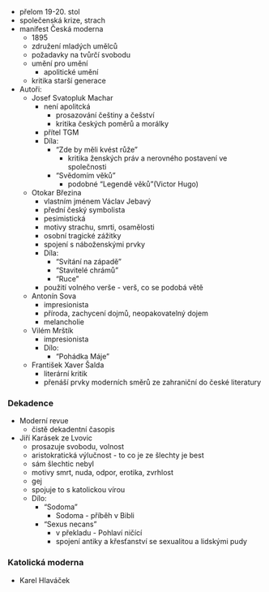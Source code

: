 -   přelom 19-20. stol
-   společenská krize, strach
-   manifest Česká moderna
    -   1895
    -   združení mladých umělců
    -   požadavky na tvůrčí svobodu
    -   umění pro umění
        -   apolitické umění
    -   kritika starší generace
-   Autoři:
    -   Josef Svatopluk Machar
        -   není apolitcká
            -   prosazování češtiny a češství
            -   kritika českých poměrů a morálky
        -   přítel TGM
        -   Díla:
            -   “Zde by měli kvést růže”
                -   kritika ženských práv a nerovného postavení ve společnosti
            -   “Svědomím věků”
                -   podobné “Legendě věků”(Victor Hugo)
    -   Otokar Březina
        -   vlastním jménem Václav Jebavý
        -   přední český symbolista
        -   pesimistická
        -   motivy strachu, smrti, osamělosti
        -   osobní tragické zážitky
        -   spojení s náboženskými prvky
        -   Díla:
            -   “Svítání na západě”
            -   “Stavitelé chrámů”
            -   “Ruce”
        -   použití volného verše - verš, co se podobá větě
    -   Antonín Sova
        -   impresionista
        -   příroda, zachycení dojmů, neopakovatelný dojem
        -   melancholie
    -   Vilém Mrštík
        -   impresionista
        -   Dílo:
            -   “Pohádka Máje”
    -   František Xaver Šalda
        -   literární kritik
        -   přenáší prvky moderních směrů ze zahraniční do české literatury

### Dekadence

-   Moderní revue
    -   čistě dekadentní časopis
-   Jiří Karásek ze Lvovic
    -   prosazuje svobodu, volnost
    -   aristokratická výlučnost - to co je ze šlechty je best
    -   sám šlechtic nebyl
    -   motivy smrt, nuda, odpor, erotika, zvrhlost
    -   gej
    -   spojuje to s katolickou vírou
    -   Dílo:
        -   “Sodoma”
            -   Sodoma - příběh v Bibli
        -   “Sexus necans”
            -   v překladu - Pohlaví ničící
            -   spojení antiky a křesťanství se sexualitou a lidskými pudy

### Katolická moderna

-   Karel Hlaváček